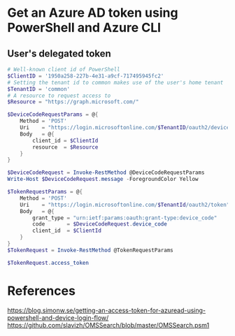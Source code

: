 # Get an Azure AD token using PowerShell and Azure CLI

## User's delegated token

```powershell
# Well-known client id of PowerShell
$ClientID = '1950a258-227b-4e31-a9cf-717495945fc2'
# Setting the tenant id to common makes use of the user's home tenant
$TenantID = 'common'
# A resource to request access to
$Resource = "https://graph.microsoft.com/"

$DeviceCodeRequestParams = @{
    Method = 'POST'
    Uri    = "https://login.microsoftonline.com/$TenantID/oauth2/devicecode"
    Body   = @{
        client_id = $ClientId
        resource  = $Resource
    }
}

$DeviceCodeRequest = Invoke-RestMethod @DeviceCodeRequestParams
Write-Host $DeviceCodeRequest.message -ForegroundColor Yellow
```

```powershell
$TokenRequestParams = @{
    Method = 'POST'
    Uri    = "https://login.microsoftonline.com/$TenantId/oauth2/token"
    Body   = @{
        grant_type = "urn:ietf:params:oauth:grant-type:device_code"
        code       = $DeviceCodeRequest.device_code
        client_id  = $ClientId
    }
}
$TokenRequest = Invoke-RestMethod @TokenRequestParams

$TokenRequest.access_token
```

# References

https://blog.simonw.se/getting-an-access-token-for-azuread-using-powershell-and-device-login-flow/
https://github.com/slavizh/OMSSearch/blob/master/OMSSearch.psm1